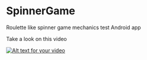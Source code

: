 # SpinnerGame
Roulette like spinner game mechanics test Android app

Take a look on this video

[![Alt text for your video](https://img.youtube.com/vi/kPYCOMtvmNk/0.jpg)](http://www.youtube.com/watch?v=kPYCOMtvmNk)
